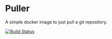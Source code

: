 # Puller

A simple docker image to just pull a git repository.

[![Build Status](https://travis-ci.org/eliseomartelli/Puller.svg?branch=master)](https://travis-ci.org/eliseomartelli/Puller)
